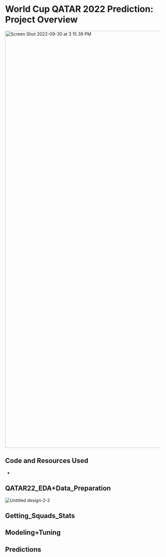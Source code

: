 # World Cup QATAR 2022 Prediction: Project Overview

 <img width="1348" alt="Screen Shot 2022-09-30 at 3 15 39 PM" src="https://user-images.githubusercontent.com/60159274/193349659-36b7b640-5dd7-48d6-8fd2-45d2e95019be.png">
 
## Code and Resources Used
* 

## QATAR22_EDA+Data_Preparation
![Untitled design-2-2](https://user-images.githubusercontent.com/60159274/193366007-a6fa3f96-7186-4d48-bf99-0bc259815949.png)

## Getting_Squads_Stats

## Modeling+Tuning

## Predictions
